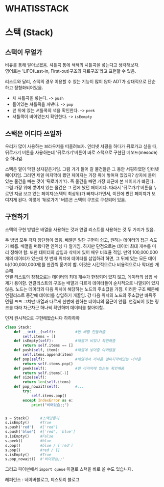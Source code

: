 # WHATISSTACK
# 스택 (Stack)
## 스택이 무얼가
비유를 통해 알아보겠음. 셔틀콕 통에 색색의 셔틀콕을 넣는다고 생각해보자.<br>영어로는 'LIFO(Last-in, First-out)구조의 자료구조'라고 표현할 수 있음.

리스트와 달리, 스택의 경우 이용할 수 있는 기능이 많이 않아 ADT가 상대적으로 단순하고 정형화되어있음. <br>
* 새 셔틀콕을 넣는다. -> `push`
* 들어있는 셔틀콕을 꺼낸다. -> `pop`
* 맨 위에 있는 셔틀콕의 색을 확인한다. -> `peek`
* 셔틀콕이 비어있는지 확인한다. -> `isEempty`

## 스택은 어디다 쓰일까
우리가 많이 사용하는 브라우저를 떠올려보자. 인터넷 서핑을 하다가 뒤로가고 싶을 때, 뒤로가기 버튼을 사용하는데 '뒤로가기'버튼이 바로 스택으로 구현된 메쏘드(mesode) 중 하나임. 

스택은 밑이 막힌 상자같은거임. 그럼 거기 들어 갈 물건들은 그 동안 서핑하였던 인터넷 페이지임. 그러면 제일 마지막에 봤던 페이지는 가장 위에 쌓여져 있겠지? 상자에 들어있는 물건을 빼는 것이 '뒤로가기'다. 즉 물건을 빼면 가장 최근에 본 페이지가 빠진다. 그럼 가장 위에 쌓여져 있는 물건은 그 전에 봤던 페이지다. 따라서 '뒤로가기'버튼을 누르면 지금 보고 있는 페이지(스택의 최상위)가 빠져나가면서, 이전에 봤던 페이지가 보여지게 된다. 이렇게 '뒤로가기' 버튼은 스택의 구조로 구성되어 있음.

## 구현하기
스택의 구현 방법은 배열을 사용하는 것과 연결 리스트를 사용하는 것 두 가지가 있음. 

두 방법 모두 각자 장단점이 있음. 배열은 일단 구현이 쉽고, 원하는 데이터의 접근 속도가 빠름. 배열을 써봤다면 인덱싱 다 알거임. 하지만 단점으로는 데이터 최대 개수를 미리 정해야 함. 또한 데이터의 삽입과 삭제에 있어 매우 비효율 적임. 만약 100,000,000개의 데이터가 있는데 첫 번째 위치에 데이터를 삽입하려 하면, 그 뒤에 있는 모든 데이터(100,000,000개)를 한칸씩 옮겨야 함. 이것은 시간적으로나 비용적으로나 막대한 개손해. <br>
연결 리스트의 장점으로는 데이터의 최대 개수가 한정되어 있지 않고, 데이터의 삽입 삭제가 용이함. 연결리스트의 구조는 배열과 다르게 데이터들이 순차적으로 나열되어 있지 않음. 노드는 데이터와 다음 위치에 해당하는 노드의 주소값을 가짐. 이러한 구조 때문에 연결리스트 중간에 데이터를 삽입하기 개꿀임. 걍 다음 위치의 노드의 주소값만 바꿔주면됨 ㅋㅋ 그치만 배열과 다르게 한번에 원하는 데이터의 접근이 안됨. 연결되어 있는 링크를 따라 차근차근 하나씩 확인하며 데이터를 찾아야함..

먼저 원시적으로 구현해봤습니다 하하하하
```python
class Stack:
    def __init__(self):         #빈 배열 만들어줌
        self.items = []
    def isEmpty(self):          #배열이 비었나 확인해줌
        return self.items == []
    def push(self, item):       #배열에 넣어줌 아이템을
        self.items.append(item)
    def pop(self):              #배열에서 꺼내옴 맨마지막에있는 녀석을
        return self.items.pop()
    def peek(self):             #맨 마지막에 있는놈 확인해줌
        return self.items[-1]
    def size(self):
        return len(self.items)
    def pop_nowait(self):       #...
        try:
            self.items.pop()
        except IndexError as e:
            print("비어있슴;;")


s = Stack()     #스택만들기
s.isEmpty()     #True
s.push('red')   #['red']
s.push('blue')  #['red', 'blue']
s.isEmpty()     #False
s.peek()        #blue
s.pop()         #blue / ['red']
s.pop()         #red / []
s.isEmpty()     #True
s.pop_nowait()  #'비어있슴;;'
```
그리고 파이썬에서 `import queue` 이걸로 스택을 바로 쓸 수도 있습니다.

레퍼런스 : 네이버블로그, 티스토리 블로그
